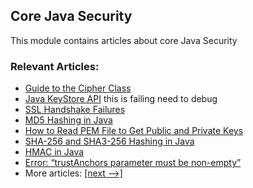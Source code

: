 ## Core Java Security 

This module contains articles about core Java Security

### Relevant Articles: 

- [Guide to the Cipher Class](http://www.baeldung.com/java-cipher-class)
- [Java KeyStore API](http://www.baeldung.com/java-keystore)  this is failing need to debug
- [SSL Handshake Failures](https://www.baeldung.com/java-ssl-handshake-failures)
- [MD5 Hashing in Java](http://www.baeldung.com/java-md5)
- [How to Read PEM File to Get Public and Private Keys](https://www.baeldung.com/java-read-pem-file-keys)
- [SHA-256 and SHA3-256 Hashing in Java](https://www.baeldung.com/sha-256-hashing-java)
- [HMAC in Java](https://www.baeldung.com/java-hmac)
- [Error: “trustAnchors parameter must be non-empty”](https://www.baeldung.com/java-trustanchors-parameter-must-be-non-empty)
- More articles: [[next -->]](/core-java-modules/core-java-security-2)

